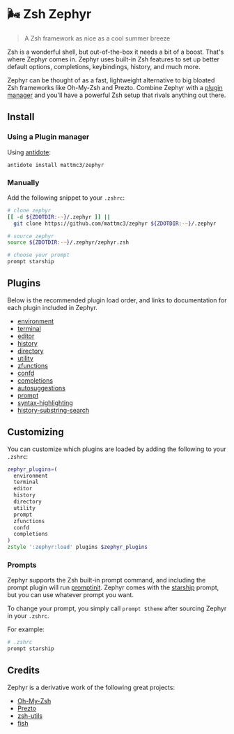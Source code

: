 # :wind_face: Zsh Zephyr

> A Zsh framework as nice as a cool summer breeze

Zsh is a wonderful shell, but out-of-the-box it needs a bit of a boost. That's where Zephyr comes in. Zephyr uses built-in Zsh features to set up better default options, completions, keybindings, history, and much more.

Zephyr can be thought of as a fast, lightweight alternative to big bloated Zsh frameworks like Oh-My-Zsh and Prezto. Combine Zephyr with a [plugin manager][antidote] and you'll have a powerful Zsh setup that rivals anything out there.

## Install

### Using a Plugin manager

Using [antidote]:

```shell
antidote install mattmc3/zephyr
```

### Manually

Add the following snippet to your `.zshrc`:

```zsh
# clone zephyr
[[ -d ${ZDOTDIR:-~}/.zephyr ]] ||
  git clone https://github.com/mattmc3/zephyr ${ZDOTDIR:-~}/.zephyr

# source zephyr
source ${ZDOTDIR:-~}/.zephyr/zephyr.zsh

# choose your prompt
prompt starship
```

## Plugins

Below is the recommended plugin load order, and links to documentation for each plugin included in Zephyr.

- [environment](plugins/environment/readme.md)
- [terminal](plugins/terminal/readme.md)
- [editor](plugins/editor/readme.md)
- [history](plugins/history/readme.md)
- [directory](plugins/directory/readme.md)
- [utility](plugins/utility/readme.md)
- [zfunctions](plugins/zfunctions/readme.md)
- [confd](plugins/confd/readme.md)
- [completions](plugins/completions/readme.md)
- [autosuggestions](plugins/autosuggestions/readme.md)
- [prompt](plugins/prompt/readme.md)
- [syntax-highlighting](plugins/syntax-highlighting/readme.md)
- [history-substring-search](plugins/history-substring-search/readme.md)

## Customizing

You can customize which plugins are loaded by adding the following to your `.zshrc`:

```zsh
zephyr_plugins=(
  environment
  terminal
  editor
  history
  directory
  utility
  prompt
  zfunctions
  confd
  completions
)
zstyle ':zephyr:load' plugins $zephyr_plugins
```

### Prompts

Zephyr supports the Zsh built-in prompt command, and including the prompt plugin will run [promptinit]. Zephyr comes with the [starship] prompt, but you can use whatever prompt you want.

To change your prompt, you simply call `prompt $theme` after sourcing Zephyr in your `.zshrc`.

For example:

```zsh
# .zshrc
prompt starship
```

## Credits

Zephyr is a derivative work of the following great projects:

- [Oh-My-Zsh][ohmyzsh]
- [Prezto][prezto]
- [zsh-utils][zsh-utils]
- [fish][fish]


[antidote]:    https://getantidote.github.io
[fish]:        https://fishshell.com
[ohmyzsh]:     https://github.com/ohmyzsh/ohmyzsh
[prezto]:      https://github.com/sorin-ionescu/prezto
[promptinit]:  https://github.com/zsh-users/zsh/blob/master/Functions/Prompts/promptinit
[starship]:    https://starship.rs
[zsh-utils]:   https://github.com/belak/zsh-utils
